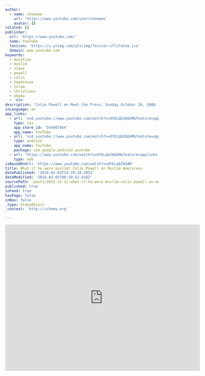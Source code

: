 ```yaml
---
author:
  - name: choowee
    url: 'https://www.youtube.com/user/choowee'
    avatar: {}
related: []
publisher:
  url: 'https://www.youtube.com/'
  name: YouTube
  favicon: 'https://s.ytimg.com/yts/img/favicon-vflz7uhzw.ico'
  domain: www.youtube.com
keywords:
  - duration
  - muslim
  - views
  - powell
  - colin
  - headstone
  - islam
  - christians
  - obama
  - '694'
description: 'Colin Powell on Meet the Press, Sunday October 19, 2008. After making an endorsement for democratic presidential candidate Barack Obama, Former Secretary of State Colin Powell condemns his Republican Party and the tone of the current election for the Anti-Muslim bigotry.'
inLanguage: en
app_links:
  - url: 'vnd.youtube://www.youtube.com/watch?v=dYELqbZAQ4M&feature=applinks'
    type: ios
    app_store_id: '544007664'
    app_name: YouTube
  - url: 'vnd.youtube://www.youtube.com/watch?v=dYELqbZAQ4M&feature=applinks'
    type: android
    app_name: YouTube
    package: com.google.android.youtube
  - url: 'https://www.youtube.com/watch?v=dYELqbZAQ4M&feature=applinks'
    type: web
isBasedOnUrl: 'https://www.youtube.com/watch?v=dYELqbZAQ4M'
title: What if he were muslim? Colin Powell on Muslim Americans.
datePublished: '2016-02-03T10:29:10.385Z'
dateModified: '2016-02-02T06:39:52.910Z'
sourcePath: _posts/2015-12-12-what-if-he-were-muslim-colin-powell-on-muslim-americans.md
published: true
inFeed: true
hasPage: false
inNav: false
_type: VideoObject
_context: 'http://schema.org'

---
```

<iframe src="https://cdn.embedly.com/widgets/media.html?src=https%3A%2F%2Fwww.youtube.com%2Fembed%2FdYELqbZAQ4M%3Ffeature%3Doembed&amp;url=https%3A%2F%2Fwww.youtube.com%2Fwatch%3Fv%3DdYELqbZAQ4M&amp;image=https%3A%2F%2Fi.ytimg.com%2Fvi%2FdYELqbZAQ4M%2Fhqdefault.jpg&amp;key=b7d04c9b404c499eba89ee7072e1c4f7&amp;type=text%2Fhtml&amp;schema=youtube" width="640" height="480" scrolling="no" frameborder="0" allowfullscreen="allowfullscreen" style=""></iframe>